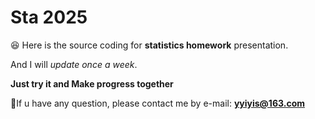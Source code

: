 # Sta 2025

😆 Here is the source coding for **statistics homework** presentation.



And I will *update once a week*.



**Just try it and Make progress together**





🤔If u have any question, please contact me by e-mail: **yyiyis@163.com**













